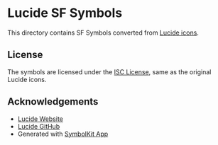 # Lucide SF Symbols

This directory contains SF Symbols converted from [Lucide icons](https://lucide.dev/).

## License

The symbols are licensed under the [ISC License](./LICENSE), same as the original Lucide icons.

## Acknowledgements

- [Lucide Website](https://lucide.dev/)
- [Lucide GitHub](https://github.com/lucide-icons/lucide)
- Generated with [SymbolKit App](https://symbolkit.app/)
